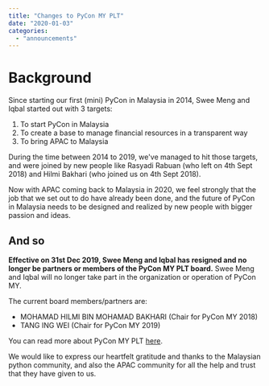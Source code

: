 ```yaml
---
title: "Changes to PyCon MY PLT"
date: "2020-01-03"
categories:
  - "announcements"
---
```


# Background

Since starting our first (mini) PyCon in Malaysia in 2014, Swee Meng and Iqbal started out with 3 targets:

1. To start PyCon in Malaysia
2. To create a base to manage financial resources in a transparent way
3. To bring APAC to Malaysia

During the time between 2014 to 2019, we've managed to hit those targets, and were joined by new people like Rasyadi Rabuan (who left on 4th Sept 2018) and Hilmi Bakhari (who joined us on 4th Sept 2018).

Now with APAC coming back to Malaysia in 2020, we feel strongly that the job that we set out to do have already been done, and the future of PyCon in Malaysia needs to be designed and realized by new people with bigger passion and ideas.

## And so

**Effective on 31st Dec 2019, Swee Meng and Iqbal has resigned and no longer be partners or members of the PyCon MY PLT board.** Swee Meng and Iqbal will no longer take part in the organization or operation of PyCon MY.

The current board members/partners are:

- MOHAMAD HILMI BIN MOHAMAD BAKHARI (Chair for PyCon MY 2018)
- TANG ING WEI (Chair for PyCon MY 2019)

You can read more about PyCon MY PLT [here](http://pycon.my/about/pycon-my-plt/).

We would like to express our heartfelt gratitude and thanks to the Malaysian python community, and also the APAC community for all the help and trust that they have given to us.
